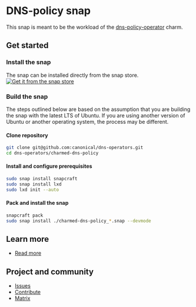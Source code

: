 # DNS-policy snap

This snap is meant to be the workload of the [dns-policy-operator](https://github.com/canonical/dns-operators/dns-policy-operator) charm.  

## Get started

### Install the snap
The snap can be installed directly from the snap store.  
[![Get it from the snap store](https://snapcraft.io/static/images/badges/en/snap-store-black.svg)](https://snapcraft.io/charmed-dns-policy)


### Build the snap
The steps outlined below are based on the assumption that you are building the snap with the latest LTS of Ubuntu. If you are using another version of Ubuntu or another operating system, the process may be different.

#### Clone repository
```bash
git clone git@github.com:canonical/dns-operators.git
cd dns-operators/charmed-dns-policy
```

#### Install and configure prerequisites
```bash
sudo snap install snapcraft
sudo snap install lxd
sudo lxd init --auto
```
#### Pack and install the snap
```bash
snapcraft pack
sudo snap install ./charmed-dns-policy_*.snap --devmode
```

## Learn more
* [Read more](https://charmhub.io/bind/docs)

## Project and community
* [Issues](https://github.com/canonical/dns-operators/issues)
* [Contribute](https://github.com/canonical/dns-operators/blob/main/CONTRIBUTING.md)
* [Matrix](https://matrix.to/#/#charmhub-charmdev:ubuntu.com)
